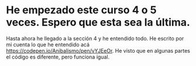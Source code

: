 # He empezado este curso 4 o 5 veces. Espero que esta sea la última.

Hasta ahora he llegado a la sección 4 y he entendido todo. He escrito por mi cuenta lo que he entendido acá https://codepen.io/Anibalismo/pen/vYJEeOr. He visto que en algunas partes el código es diferente, pero funciona igual.
